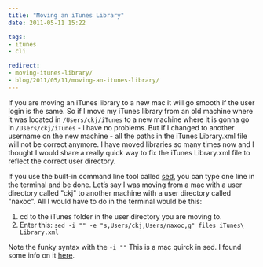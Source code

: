 ```yaml
---
title: "Moving an iTunes Library"
date: 2011-05-11 15:22

tags:
- itunes
- cli

redirect:
- moving-itunes-library/
- blog/2011/05/11/moving-an-itunes-library/
---
```

If you are moving an iTunes library to a new mac it will go smooth if the user login is the same. So if I move my iTunes library from an old machine where it was located in `/Users/ckj/iTunes` to a new machine where it is gonna go in `/Users/ckj/iTunes` - I have no problems. But if I changed to another username on the new machine - all the paths in the iTunes Library.xml file will not be correct anymore. I have moved libraries so many times now and I thought I would share a really quick way to fix the iTunes Library.xml file to reflect the correct user directory.

If you use the built-in command line tool called [sed](http://en.wikipedia.org/wiki/Sed), you can type one line in the terminal and be done. Let’s say I was moving from a mac with a user directory called "ckj" to another machine with a user directory called "naxoc". All I would have to do in the terminal would be this:

1.  cd to the iTunes folder in the user directory you are moving to.
2.  Enter this: `sed -i "" -e "s,Users/ckj,Users/naxoc,g" files iTunes\ Library.xml`

Note the funky syntax with the `-i ""` This is a mac quirck in sed. I found some info on it [here](http://stackoverflow.com/questions/2320564/variations-of-sed-between-osx-and-gnu-linux).
